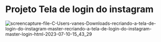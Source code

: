 # Projeto  Tela de login do instagram


![screencapture-file-C-Users-vanes-Downloads-recriando-a-tela-de-login-do-instagram-master-recriando-a-tela-de-login-do-instagram-master-login-html-2023-07-10-15_43_29](https://github.com/sant1ana/Tela-login-istagram/assets/93404790/1df029f5-2564-4c40-bc6f-767dfdef8c04)

